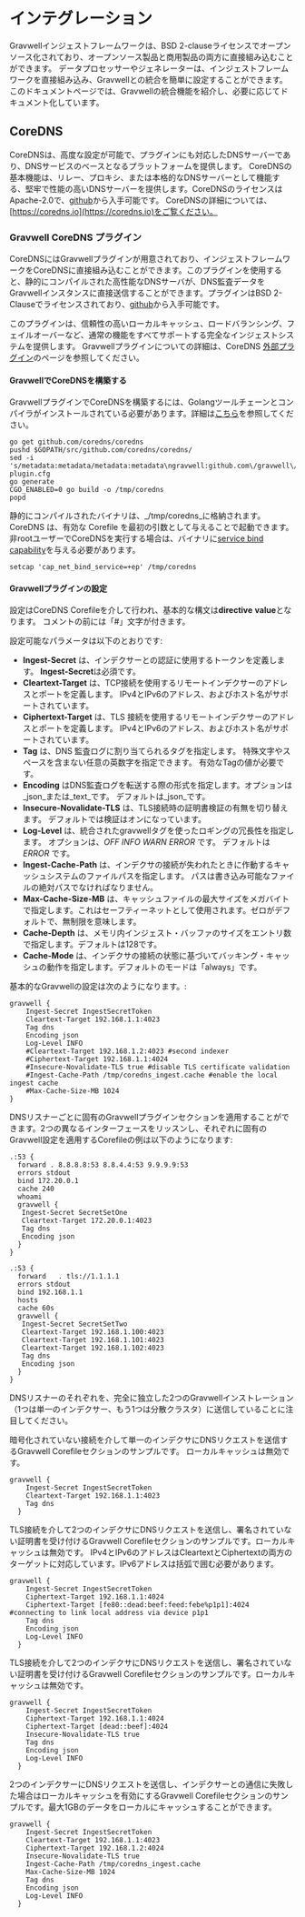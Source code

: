 # インテグレーション

Gravwellインジェストフレームワークは、BSD 2-clauseライセンスでオープンソース化されており、オープンソース製品と商用製品の両方に直接組み込むことができます。 データプロセッサーやジェネレーターは、インジェストフレームワークを直接組み込み、Gravwellとの統合を簡単に設定することができます。 このドキュメントページでは、Gravwellの統合機能を紹介し、必要に応じてドキュメント化しています。

## CoreDNS

CoreDNSは、高度な設定が可能で、プラグインにも対応したDNSサーバーであり、DNSサービスのベースとなるプラットフォームを提供します。 CoreDNSの基本機能は、リレー、プロキシ、または本格的なDNSサーバーとして機能する、堅牢で性能の高いDNSサーバーを提供します。CoreDNSのライセンスはApache-2.0で、[github](https://github.com/coredns/coredns)から入手可能です。 CoreDNSの詳細については、[https://coredns.io](https://coredns.io)をご覧ください。

### Gravwell CoreDNS プラグイン

CoreDNSにはGravwellプラグインが用意されており、インジェストフレームワークをCoreDNSに直接組み込むことができます。このプラグインを使用すると、静的にコンパイルされた高性能なDNSサーバが、DNS監査データをGravwellインスタンスに直接送信することができます。プラグインはBSD 2-Clauseでライセンスされており、[github](https://github.com/gravwell/coredns)から入手可能です。

このプラグインは、信頼性の高いローカルキャッシュ、ロードバランシング、フェイルオーバーなど、通常の機能をすべてサポートする完全なインジェストシステムを提供します。 Gravwellプラグインについての詳細は、CoreDNS [外部プラグイン](https://coredns.io/explugins/gravwell/)のページを参照してください。

#### GravwellでCoreDNSを構築する

GravwellプラグインでCoreDNSを構築するには、Golangツールチェーンとコンパイラがインストールされている必要があります。詳細は[こちら](https://golang.org/)を参照してください。

```
go get github.com/coredns/coredns
pushd $GOPATH/src/github.com/coredns/coredns/
sed -i 's/metadata:metadata/metadata:metadata\ngravwell:github.com\/gravwell\/coredns/g' plugin.cfg
go generate
CGO_ENABLED=0 go build -o /tmp/coredns
popd
```

静的にコンパイルされたバイナリは、_/tmp/coredns_に格納されます。 CoreDNS は、有効な Corefile を最初の引数として与えることで起動できます。 非rootユーザーでCoreDNSを実行する場合は、バイナリに[service bind capability](https://wiki.apache.org/httpd/NonRootPortBinding)を与える必要があります。

```
setcap 'cap_net_bind_service=+ep' /tmp/coredns
```

#### Gravwellプラグインの設定

設定はCoreDNS Corefileを介して行われ、基本的な構文は**directive** **value**となります。 コメントの前には「#」文字が付きます。

設定可能なパラメータは以下のとおりです:

* **Ingest-Secret** は、インデクサーとの認証に使用するトークンを定義します。 **Ingest-Secret**は必須です。
* **Cleartext-Target** は、TCP接続を使用するリモートインデクサーのアドレスとポートを定義します。 IPv4とIPv6のアドレス、およびホスト名がサポートされています。
* **Ciphertext-Target** は、TLS 接続を使用するリモートインデクサーのアドレスとポートを定義します。 IPv4とIPv6のアドレス、およびホスト名がサポートされています。
* **Tag** は、DNS 監査ログに割り当てられるタグを指定します。 特殊文字やスペースを含まない任意の英数字を指定できます。 有効なTagの値が必要です。
* **Encoding** はDNS監査ログを転送する際の形式を指定します。オプションは_json_または_text_です。 デフォルトは_json_です。
* **Insecure-Novalidate-TLS** は、TLS接続時の証明書検証の有無を切り替えます。 デフォルトでは検証はオンになっています。
* **Log-Level** は、統合されたgravwellタグを使ったロギングの冗長性を指定します。 オプションは、_OFF_ _INFO_ _WARN_ _ERROR_ です。 デフォルトは _ERROR_ です。
* **Ingest-Cache-Path** は、インデクサの接続が失われたときに作動するキャッシュシステムのファイルパスを指定します。 パスは書き込み可能なファイルの絶対パスでなければなりません。
* **Max-Cache-Size-MB** は、キャッシュファイルの最大サイズをメガバイトで指定します。これはセーフティーネットとして使用されます。ゼロがデフォルトで、無制限を意味します。
* **Cache-Depth** は、メモリ内インジェスト・バッファのサイズをエントリ数で指定します。デフォルトは128です。
* **Cache-Mode** は、インデクサの接続の状態に基づいてバッキング・キャッシュの動作を指定します。デフォルトのモードは「always」です。


基本的なGravwellの設定は次のようになります。:

~~~
gravwell {
    Ingest-Secret IngestSecretToken
    Cleartext-Target 192.168.1.1:4023
    Tag dns
    Encoding json
    Log-Level INFO
    #Cleartext-Target 192.168.1.2:4023 #second indexer
    #Ciphertext-Target 192.168.1.1:4024
    #Insecure-Novalidate-TLS true #disable TLS certificate validation
    #Ingest-Cache-Path /tmp/coredns_ingest.cache #enable the local ingest cache
    #Max-Cache-Size-MB 1024
}
~~~

DNSリスナーごとに固有のGravwellプラグインセクションを適用することができます。2つの異なるインターフェースをリッスンし、それぞれに固有のGravwell設定を適用するCorefileの例は以下のようになります:

~~~
.:53 {
  forward . 8.8.8.8:53 8.8.4.4:53 9.9.9.9:53
  errors stdout
  bind 172.20.0.1
  cache 240
  whoami
  gravwell {
   Ingest-Secret SecretSetOne
   Cleartext-Target 172.20.0.1:4023
   Tag dns
   Encoding json
  }
}

.:53 {
  forward	. tls://1.1.1.1
  errors stdout
  bind 192.168.1.1
  hosts
  cache 60s
  gravwell {
   Ingest-Secret SecretSetTwo
   Cleartext-Target 192.168.1.100:4023
   Cleartext-Target 192.168.1.101:4023
   Cleartext-Target 192.168.1.102:4023
   Tag dns
   Encoding json
  }
}
~~~

DNSリスナーのそれぞれを、完全に独立した2つのGravwellインストレーション（1つは単一のインデクサー、もう1つは分散クラスタ）に送信していることに注目してください。

暗号化されていない接続を介して単一のインデクサにDNSリクエストを送信するGravwell Corefileセクションのサンプルです。 ローカルキャッシュは無効です。

~~~
gravwell {
    Ingest-Secret IngestSecretToken
    Cleartext-Target 192.168.1.1:4023
    Tag dns
  }
~~~

TLS接続を介して2つのインデクサにDNSリクエストを送信し、署名されていない証明書を受け付けるGravwell Corefileセクションのサンプルです。ローカルキャッシュは無効です。
IPv4とIPv6のアドレスはCleartextとCiphertextの両方のターゲットに対応しています。IPv6アドレスは括弧で囲む必要があります。

~~~
gravwell {
    Ingest-Secret IngestSecretToken
    Ciphertext-Target 192.168.1.1:4024
    Ciphertext-Target [fe80::dead:beef:feed:febe%p1p1]:4024 #connecting to link local address via device p1p1
    Tag dns
    Encoding json
    Log-Level INFO
  }
~~~

TLS接続を介して2つのインデクサにDNSリクエストを送信し、署名されていない証明書を受け付けるGravwell Corefileセクションのサンプルです。ローカルキャッシュは無効です。

~~~
gravwell {
    Ingest-Secret IngestSecretToken
    Ciphertext-Target 192.168.1.1:4024
    Ciphertext-Target [dead::beef]:4024
    Insecure-Novalidate-TLS true
    Tag dns
    Encoding json
    Log-Level INFO
  }
~~~

2つのインデクサーにDNSリクエストを送信し、インデクサーとの通信に失敗した場合はローカルキャッシュを有効にするGravwell Corefileセクションのサンプルです。最大1GBのデータをローカルにキャッシュすることができます。

~~~
gravwell {
    Ingest-Secret IngestSecretToken
    Cleartext-Target 192.168.1.1:4023
    Ciphertext-Target 192.168.1.2:4024
    Insecure-Novalidate-TLS true
    Ingest-Cache-Path /tmp/coredns_ingest.cache
    Max-Cache-Size-MB 1024
    Tag dns
    Encoding json
    Log-Level INFO
  }
~~~
